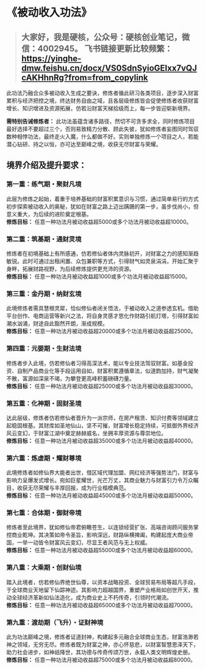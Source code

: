 # 《被动收入功法》

> ## 大家好，我是硬核，公众号：硬核创业笔记，微信：4002945。 飞书链接更新比较频繁：https://yinghe-dmw.feishu.cn/docx/VS0SdnSyioGEIxx7vQJcAKHhnRg?from=from_copylink 


此功法乃融合众多被动收入生成之要诀，修炼者循此研习各类项目，逐步深入财富累积与经济把控之境，终达财务自由之域，且各层级修炼皆会促使修炼者收获财富增长、知识增进及资源拓展，仿若沿财富天梯拾级而上，每一步皆迎崭新境界。 

**需特别告诫修炼者：** 此功法虽蕴含诸多路径，然切不可贪多求全，同时修炼项目最好选择不要超过三个，否则易致精力分散、顾此失彼，犹如修炼者妄图同时驾驭数种相悖功法，最终走火入魔，什么都做不好。实则单独修炼一个项目之人，若能潜心钻研、持之以恒，亦可达至巅峰之境，收获无尽财富与荣耀。

## 境界介绍及提升要求：

### **第一重：练气期・聚财凡境**<br/>
此层为修炼之起始，着重于培养基础的财富积累意识与习惯，通过简单易行的方式初步探索被动收入的奥秘，犹如在财富之路上迈出蹒跚的第一步，虽步伐尚小，但意义重大，为后续的进阶奠定根基。 <br/>
__修炼目标：__ 任意一种功法月被动收益超5000或多个功法月被动收益超10000。

### **第二重：筑基期・通财灵境**<br/>
 修炼者在初境基础上有所感通，仿若修仙者体内灵脉初开，对财富之力的感知渐趋敏锐。此时可通过出租闲置、众包兼职等方式，引得财气如灵泉涓涓，开始汇聚于身畔，拓展财路视野，为后续修炼提供更充沛的资源。 <br/>
__修炼目标：__ 任意一种功法月被动收益超1000或多个功法月被动收益超15000。

### **第三重：金丹期・纳财玄境**<br/>
此境修炼者需具慧根灵犀，恰似修仙者闭关悟法，于被动收入之道参透玄机。借助平台创作、电商运营等新兴之法，将自身灵感才思化作财路引航灯塔，引得财富如潮水汹涌，财途自此豁然开朗，渐成规模。 <br/>
__修炼目标：__ 任意一种功法月被动收益超20000或多个功法月被动收益超25000。

### **第四重：元婴期・生财法境**<br/>
修炼者步入此境，仿若修仙者习得高深法术，能以专业技法驾驭财富。如基金投资、自制产品商业化等手段运用自如，财富积累遵循章法，似道韵加持，财气凝聚不散，富源如深泉不竭，为攀登更高峰积蓄磅礴力量。 <br/>
__修炼目标：__ 任意一种功法月被动收益超25000或多个功法月被动收益超30000。

### **第五重：化神期・固财圣境**<br/>
达此层级，修炼者仿若修仙者晋升为一派宗师，在房产租赁、知识付费等领域建立起稳固根基。其财库如圣地仙山，坚不可摧，财富增长稳定持续，可抵御外界经济风云变幻，于财富江湖中奠定赫赫威名，坐拥丰厚资源与尊崇地位。 <br/>
__修炼目标：__ 任意一种功法月被动收益超35000或多个功法月被动收益超40000。

### **第六重：炼虚期・耀财尊境**<br/>
此境修炼者如修仙界大能者出世，借区域代理加盟、网红经济等强势法门，财富与影响力呈爆发式增长。宛如巨星耀世，光芒万丈，其商业魅力与财富引力令万众瞩目，收获无尽荣耀与丰厚回报，成为行业楷模典范。 <br/>
__修炼目标：__ 任意一种功法月被动收益超45000或多个功法月被动收益超50000。

### **第七重：合体期・御财帝境**<br/>
修炼者至此境界，犹如修仙帝君俯瞰苍生，以连锁经营扩张、高端咨询顾问服务掌控商业乾坤。其决策如帝令圣旨，影响深远，财路纵横捭阖，构建起庞大商业帝国，一举一动皆令财富风云变幻，尽显王者风范与无上权威。 <br/>
__修炼目标：__ 任意一种功法月被动收益超55000或多个功法月被动收益超60000。

### **第八重：大乘期・创财仙境**<br/>
踏入此境者，仿若修仙界绝世仙尊，以资本战略投资、全球贸易布局等超凡手段，于全球商业天地留下仙踪神迹。其影响力超越国界，重塑产业格局如创世开天，推动全球经济革新如仙法造化，成为商业史上不朽传奇，引领时代潮流。 <br/>
__修炼目标：__ 任意一种功法月被动收益超65000或多个功法月被动收益超70000。

### **第九重：渡劫期（飞升）・证财神境**<br/>
此为功法巅峰之境，修炼者证道封神，构建起多元融合全球商业生态，财富浩渺若神之领域，无穷无尽。修炼者既为财富之神，亦心怀慈悲，以财富智慧恩泽天下，助力社会进步，如神祇降世，其功德与传奇传颂万世，永载人类文明辉煌史册。 <br/>
__修炼目标：__ 任意一种功法月被动收益超75000或多个功法月被动收益超80000。
